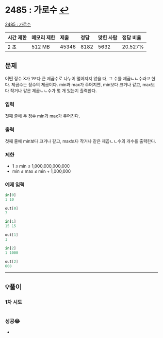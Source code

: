 # 2485 : 가로수 [↩](../../acmicpc)

[2485 : 가로수](https://www.acmicpc.net/problem/2485)

| 시간 제한 | 메모리 제한 | 제출  | 정답 | 맞힌 사람 | 정답 비율 |
| :-------- | :---------- | :---- | :--- | :-------- | :-------- |
| 2 초      | 512 MB      | 45346 | 8182 | 5632      | 20.527%   |

## 문제

어떤 정수 X가 1보다 큰 제곱수로 나누어 떨어지지 않을 때, 그 수를 제곱ㄴㄴ수라고 한다. 제곱수는 정수의 제곱이다. min과 max가 주어지면, min보다 크거나 같고, max보다 작거나 같은 제곱ㄴㄴ수가 몇 개 있는지 출력한다.

### 입력

첫째 줄에 두 정수 min과 max가 주어진다.

### 출력

첫째 줄에 min보다 크거나 같고, max보다 작거나 같은 제곱ㄴㄴ수의 개수를 출력한다.

### 제한

- 1 ≤ min ≤ 1,000,000,000,000
- min ≤ max ≤ min + 1,000,000

### 예제 입력

```python
in[0]
1 10

out[0]
7

in[1]
15 15

out[1]
1

in[2]
1 1000

out[2]
608
```

---

## 💡풀이

### 1차 시도

```python

```

### 성공😂
- 



